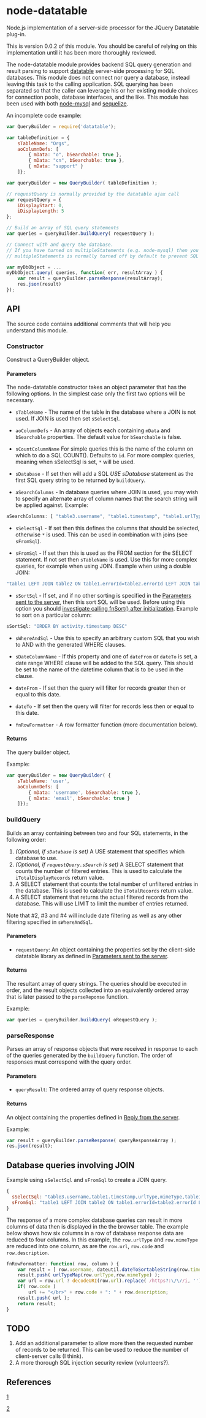 node-datatable
==============

Node.js implementation of a server-side processor for the JQuery Datatable plug-in.

This is version 0.0.2 of this module. You should be careful of relying on this implementation until it has been more
thoroughly reviewed.

The node-datatable module provides backend SQL query generation and result parsing to support
[datatable](http://datatables.net/usage/server-side) server-side processing for SQL databases.
This module does not connect nor query a database, instead leaving this task to the calling application.
SQL querying has been separated so that the caller can leverage his or her existing module choices for connection pools,
database interfaces, and the like. This module has been used with
both [node-mysql](https://github.com/felixge/node-mysql) and [sequelize](http://sequelizejs.com).

An incomplete code example:

```javascript
var QueryBuilder = require('datatable');

var tableDefinition = {
    sTableName: "Orgs",
    aoColumnDefs: [
        { mData: "o", bSearchable: true },
        { mData: "cn", bSearchable: true },
        { mData: "support" }
    ]};

var queryBuilder = new QueryBuilder( tableDefinition );

// requestQuery is normally provided by the datatable ajax call
var requestQuery = {
    iDisplayStart: 0,
    iDisplayLength: 5
};

// Build an array of SQL query statements
var queries = queryBuilder.buildQuery( requestQuery );

// Connect with and query the database.
// If you have turned on multipleStatements (e.g. node-mysql) then you may join the queries into one string.
// multipleStatements is normally turned off by default to prevent SQL injections.

var myDbObject = ...
myDbObject.query( queries, function( err, resultArray ) {
    var result = queryBuilder.parseResponse(resultArray);
    res.json(result)
});

```

## API ##

The source code contains additional comments that will help you understand this module.

### Constructor ###

Construct a QueryBuilder object.

#### Parameters ####

The node-datatable constructor takes an object parameter that has the following options. In the simplest case only the first
two options will be necessary.

- ```sTableName``` - The name of the table in the database where a JOIN is not used. If JOIN is used then set ```sSelectSql```.

- ```aoColumnDefs``` - An array of objects each containing ```mData``` and ```bSearchable``` properties.
The default value for ```bSearchable``` is false.

- ```sCountColumnName``` For simple queries this is the name of the column on which to do a SQL COUNT(). Defaults to ```id```.
For more complex queries, meaning when sSelectSql is set, ```*``` will be used.

- ```sDatabase``` - If set then will add a SQL _USE sDatabase_ statement as the first SQL query string to be
returned by ```buildQuery```.

- ```aSearchColumns``` - In database queries where JOIN is used, you may wish to specify an alternate array of column names
that the search string will be applied against. Example:

```javascript
aSearchColumns: [ "table3.username", "table1.timestamp", "table1.urlType", "table1.mimeType", "table1.url", "table2.description" ],
```

- ```sSelectSql``` - If set then this defines the columns that should be selected, otherwise ```*``` is used. This can be
used in combination with joins (see ```sFromSql```).

- ```sFromSql``` - If set then this is used as the FROM section for the SELECT statement. If not set then ```sTableName```
is used. Use this for more complex queries, for example when using JOIN. Example when using a double JOIN:

```javascript
"table1 LEFT JOIN table2 ON table1.errorId=table2.errorId LEFT JOIN table3 ON table1.sessionId=table3.sessionId"
```

- ```sSortSql``` - If set, and if no other sorting is specified in the [Parameters sent to the server](http://datatables.net/usage/server-side),
then this sort SQL will be used. Before using this option you should
[investigate calling fnSort() after initialization](http://www.datatables.net/forums/discussion/3285/dynamic-default-sort-columns/p1).
Example to sort on a particular column:

```javascript
sSortSql: "ORDER BY activity.timestamp DESC"
```

- ```sWhereAndSql``` - Use this to specify an arbitrary custom SQL that you wish to AND with the generated WHERE clauses.

- ```sDateColumnName``` - If this property and one of ```dateFrom``` or ```dateTo``` is set, a date range WHERE clause
will be added to the SQL query. This should be set to the name of the datetime column that is to be used in the clause.

- ```dateFrom``` - If set then the query will filter for records greater then or equal to this date.

- ```dateTo``` - If set then the query will filter for records less then or equal to this date.

- ```fnRowFormatter``` - A row formatter function (more documentation below).

#### Returns #####

The query builder object.

Example:

```javascript
var queryBuilder = new QueryBuilder( {
    sTableName: 'user',
    aoColumnDefs: [
        { mData: 'username', bSearchable: true },
        { mData: 'email', bSearchable: true }
    ]});
```

### buildQuery ###

Builds an array containing between two and four SQL statements, in the following order:

1. _(Optional, if ```sDatabase``` is set)_ A USE statement that specifies which database to use.
2. _(Optional, if ```requestQuery.sSearch``` is set)_ A SELECT statement that counts the number of filtered entries.
This is used to calculate the ```iTotalDisplayRecords``` return value.
3. A SELECT statement that counts the total number of unfiltered entries in the database. This is used to calculate
the ```iTotalRecords``` return value.
4. A SELECT statement that returns the actual filtered records from the database. This will use LIMIT to limit the number
of entries returned.

Note that #2, #3 and #4 will include date filtering as well as any other filtering specified in ```sWhereAndSql```.

#### Parameters ####

- ```requestQuery```: An object containing the properties set by the client-side datatable library as defined in [Parameters sent to the server](http://datatables.net/usage/server-side).

#### Returns #####

The resultant array of query strings. The queries should be executed in order, and the result objects collected
into an equivalently ordered array that is later passed to the ```parseReponse``` function.

Example:

```javascript
var queries = queryBuilder.buildQuery( oRequestQuery );
```

### parseResponse ###

Parses an array of response objects that were received in response to each of the queries generated by the ```buildQuery``` function. The order of responses must correspond with the query order.

#### Parameters ####

- ```queryResult```: The ordered array of query response objects.

#### Returns #####

An object containing the properties defined in [Reply from the server](http://datatables.net/usage/server-side).

Example:

```javascript
var result = queryBuilder.parseResponse( queryResponseArray );
res.json(result);
```

## Database queries involving JOIN ##

Example using ```sSelectSql``` and ```sFromSql``` to create a JOIN query.

```javascript
{
  sSelectSql: "table3.username,table1.timestamp,urlType,mimeType,table1.table3Id,url,table2.code,table2.description",
  sFromSql: "table1 LEFT JOIN table2 ON table1.errorId=table2.errorId LEFT JOIN table3 ON table1.sessionId=table3.sessionId",
}
```

The response of a more complex database queries can result in more columns of data then is displayed in the
the browser table. The example below shows how six columns in a row of database response data are reduced to four columns.
In this example, the ```row.urlType``` and ```row.mimeType``` are reduced into one column, as are the ```row.url```, ```row.code```
and ```row.description```.

```javascript
fnRowFormatter: function( row, column ) {
    var result = [ row.username, dateutil.dateToSortableString(row.timestamp) ];
    result.push( urlTypeMap(row.urlType,row.mimeType) );
    var url = row.url ? decodeURI(row.url).replace( /https?:\/\//i, '') : "";
    if( row.code )
        url += "</br>" + row.code + ": " + row.description;
    result.push( url );
    return result;
}
```

## TODO ##

1. Add an additional parameter to allow more then the requested number of records to be returned. This can be used to reduce the
number of client-server calls (I think).
2. A more thorough SQL injection security review (volunteers?).

## References ##

[1](http://datatables.net/usage/server-side)

[2](http://datatables.net/forums/discussion/4214/solved-how-to-handle-large-datasets/p1)
